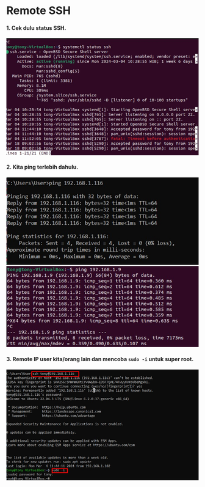 # Remote SSH

#### 1. Cek dulu status SSH.
![1](1.jpg)

#### 2. Kita ping terlebih dahulu.
![2](2.jpg)
![3](2a.jpg)

#### 3. Remote IP user kita/orang lain dan mencoba `sudo -i` untuk super root.
![4](3.jpg)


